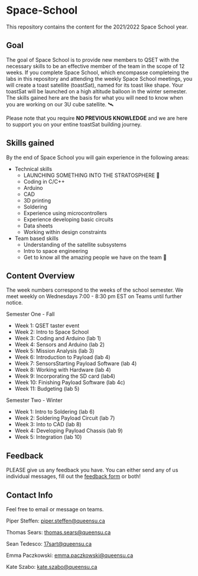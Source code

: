 # Space-School
This repository contains the content for the 2021/2022 Space School year.

## Goal
The goal of Space School is to provide new members to QSET with the necessary skills to be an effective member of the team in the scope of 12 weeks. If you complete Space School, which encompasse completeing the labs in this repository and attending the weekly Space School meetings, you will create a toast satellite (toastSat), named for its toast like shape. Your toastSat will be launched on a high altitude balloon in the winter semester. The skills gained here are the basis for what you will need to know when you are working on our 3U cube satellite. 🛰️

Please note that you require **NO PREVIOUS KNOWLEDGE** and we are here to support you on your entine toastSat building journey. 

## Skills gained
By the end of Space School you will gain experience in the following areas:

- Technical skills
  - LAUNCHING SOMETHING INTO THE STRATOSPHERE :rocket:
  - Coding in C/C++
  - Arduino
  - CAD
  - 3D printing
  - Soldering
  - Experience using microcontrollers
  - Experience developing basic circuits
  - Data sheets
  - Working within design constraints
- Team based skills
  - Understanding of the satellite subsystems
  - Intro to space engineering
  - Get to know all the amazing people we have on the team 🙂

## Content Overview
The week numbers correspond to the weeks of the school semester. We meet weekly on Wednesdays 7:00 - 8:30 pm EST on Teams until further notice. 

Semester One - Fall 
- Week 1: QSET taster event
- Week 2: Intro to Space School 
- Week 3: Coding and Arduino (lab 1)
- Week 4: Sensors and Arduino (lab 2)
- Week 5: Mission Analysis (lab 3)
- Week 6: Introduction to Payload (lab 4)
- Week 7: SensorsStarting Payload Software (lab 4)
- Week 8: Working with Hardware (lab 4)
- Week 9: Incorporating the SD card (lab4)
- Week 10: Finishing Payload Software (lab 4c)
- Week 11: Budgeting (lab 5)

Semester Two - Winter 
- Week 1: Intro to Soldering (lab 6)
- Week 2: Soldering Payload Circuit (lab 7)
- Week 3: Into to CAD (lab 8)
- Week 4: Developing Payload Chassis (lab 9)
- Week 5: Integration (lab 10)

## Feedback
PLEASE give us any feedback you have.  You can either send any of us individual messages, fill out the [feedback form](https://forms.gle/ZNMfWeRQVinnbxpEA) or both!

## Contact Info 
Feel free to email or message on teams.

Piper Steffen: piper.steffen@queensu.ca

Thomas Sears: thomas.sears@queensu.ca

Sean Tedesco: 17sart@queensu.ca

Emma Paczkowski: emma.paczkowski@queensu.ca

Kate Szabo: kate.szabo@queensu.ca


